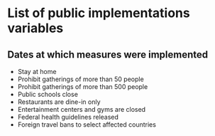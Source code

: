 # List of public implementations variables

## Dates at which measures were implemented
- Stay at home
- Prohibit gatherings of more than 50 people
- Prohibit gatherings of more than 500 people
- Public schools close
- Restaurants are dine-in only
- Entertainment centers and gyms are closed
- Federal health guidelines released
- Foreign travel bans to select affected countries

